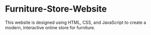 # Furniture-Store-Website
This website is designed using HTML, CSS, and JavaScript to create a modern, interactive online store for furniture.
